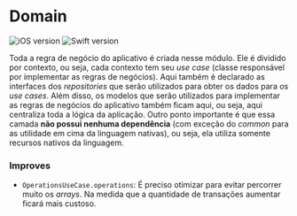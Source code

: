 # Domain
![iOS version](https://img.shields.io/badge/iOS-13\+-blue) ![Swift version](https://img.shields.io/badge/Swift-v5.5-orange)

Toda a regra de negócio do aplicativo é criada nesse módulo. Ele é dividido por contexto, ou seja, cada contexto tem seu _use case_ (classe responsável por implementar as regras de negócios). Aqui também é declarado as interfaces dos _repositories_ que serão utilizados para obter os dados para os _use cases_. Além disso, os modelos que serão utilizados para implementar as regras de negócios do aplicativo também ficam aqui, ou seja, aqui centraliza toda a lógica da aplicação. Outro ponto importante é que essa camada __não possui nenhuma dependência__ (com exceção do _common_ para as utilidade em cima da linguagem nativas), ou seja, ela utiliza somente recursos nativos da linguagem.


### Improves
- `OperationsUseCase.operations`: É preciso otimizar para evitar percorrer muito os _arrays_. Na medida que a quantidade de transações aumentar ficará mais custoso. 
